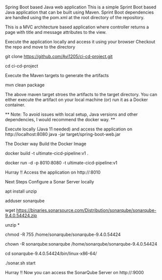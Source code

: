 Spring Boot based Java web application
This is a simple Sprint Boot based Java application that can be built using Maven. Sprint Boot dependencies are handled using the pom.xml at the root directory of the repository.

This is a MVC architecture based application where controller returns a page with title and message attributes to the view.

Execute the application locally and access it using your browser
Checkout the repo and move to the directory

git clone https://github.com/Avi1205/ci-cd-project.git

cd ci-cd-project

Execute the Maven targets to generate the artifacts

mvn clean package

The above maven target stroes the artifacts to the target directory. You can either execute the artifact on your local machine (or) run it as a Docker container.

** Note: To avoid issues with local setup, Java versions and other dependencies, I would recommend the docker way. **

Execute locally (Java 11 needed) and access the application on http://localhost:8080
java -jar target/spring-boot-web.jar

The Docker way
Build the Docker Image

docker build -t ultimate-cicd-pipeline:v1 .

docker run -d -p 8010:8080 -t ultimate-cicd-pipeline:v1

Hurray !! Access the application on http://<ip-address>:8010

Next Steps
Configure a Sonar Server locally

apt install unzip

adduser sonarqube

wget https://binaries.sonarsource.com/Distribution/sonarqube/sonarqube-9.4.0.54424.zip

unzip *

chmod -R 755 /home/sonarqube/sonarqube-9.4.0.54424

chown -R sonarqube:sonarqube /home/sonarqube/sonarqube-9.4.0.54424

cd sonarqube-9.4.0.54424/bin/linux-x86-64/

./sonar.sh start

Hurray !! Now you can access the SonarQube Server on http://<ip-address>:9000